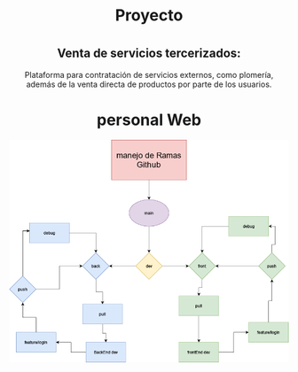 
<div align="center">

<h1>Proyecto <h1>

## Venta de servicios tercerizados:

<p>Plataforma para contratación de servicios externos, como plomería, además de la venta directa de productos por parte de los usuarios.</p>

<h1> personal Web </h1>
<a href="https://lioncode.netlify.app/">
    <img src="flujo_de_tabajo.png" alt="imagen de la pagina web" class="centrada">
</a>
</div>